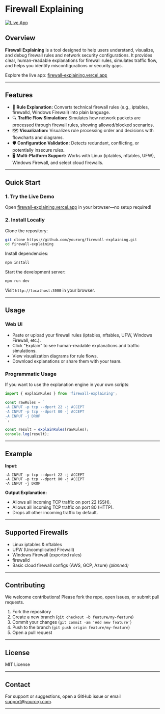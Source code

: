# Firewall Explaining

[![Live App](https://img.shields.io/badge/demo-online-green)](https://firewall-explaining.vercel.app)

## Overview

**Firewall Explaining** is a tool designed to help users understand, visualize, and debug firewall rules and network security configurations. It provides clear, human-readable explanations for firewall rules, simulates traffic flow, and helps you identify misconfigurations or security gaps.

Explore the live app: [firewall-explaining.vercel.app](https://firewall-explaining.vercel.app)

---

## Features

- 📝 **Rule Explanation:** Converts technical firewall rules (e.g., iptables, firewalld, Windows Firewall) into plain language.
- 🔍 **Traffic Flow Simulation:** Simulates how network packets are processed through firewall rules, showing allowed/blocked scenarios.
- 🗺️ **Visualization:** Visualizes rule processing order and decisions with flowcharts and diagrams.
- 🛡️ **Configuration Validation:** Detects redundant, conflicting, or potentially insecure rules.
- 🖥️ **Multi-Platform Support:** Works with Linux (iptables, nftables, UFW), Windows Firewall, and select cloud firewalls.

---

## Quick Start

### 1. Try the Live Demo

Open [firewall-explaining.vercel.app](https://firewall-explaining.vercel.app) in your browser—no setup required!

### 2. Install Locally

Clone the repository:

```bash
git clone https://github.com/yourorg/firewall-explaining.git
cd firewall-explaining
```

Install dependencies:

```bash
npm install
```

Start the development server:

```bash
npm run dev
```

Visit `http://localhost:3000` in your browser.

---

## Usage

### Web UI

- Paste or upload your firewall rules (iptables, nftables, UFW, Windows Firewall, etc.).
- Click "Explain" to see human-readable explanations and traffic simulations.
- View visualization diagrams for rule flows.
- Download explanations or share them with your team.

### Programmatic Usage

If you want to use the explanation engine in your own scripts:

```js
import { explainRules } from 'firewall-explaining';

const rawRules = `
-A INPUT -p tcp --dport 22 -j ACCEPT
-A INPUT -p tcp --dport 80 -j ACCEPT
-A INPUT -j DROP
`;

const result = explainRules(rawRules);
console.log(result);
```

---

## Example

**Input:**
```
-A INPUT -p tcp --dport 22 -j ACCEPT
-A INPUT -p tcp --dport 80 -j ACCEPT
-A INPUT -j DROP
```

**Output Explanation:**
- Allows all incoming TCP traffic on port 22 (SSH).
- Allows all incoming TCP traffic on port 80 (HTTP).
- Drops all other incoming traffic by default.

---

## Supported Firewalls

- Linux iptables & nftables
- UFW (Uncomplicated Firewall)
- Windows Firewall (exported rules)
- firewalld
- Basic cloud firewall configs (AWS, GCP, Azure) _(planned)_

---

## Contributing

We welcome contributions! Please fork the repo, open issues, or submit pull requests.

1. Fork the repository
2. Create a new branch (`git checkout -b feature/my-feature`)
3. Commit your changes (`git commit -am 'Add new feature'`)
4. Push to the branch (`git push origin feature/my-feature`)
5. Open a pull request

---

## License

MIT License

---

## Contact

For support or suggestions, open a GitHub issue or email [support@yourorg.com](mailto:support@yourorg.com).

---
